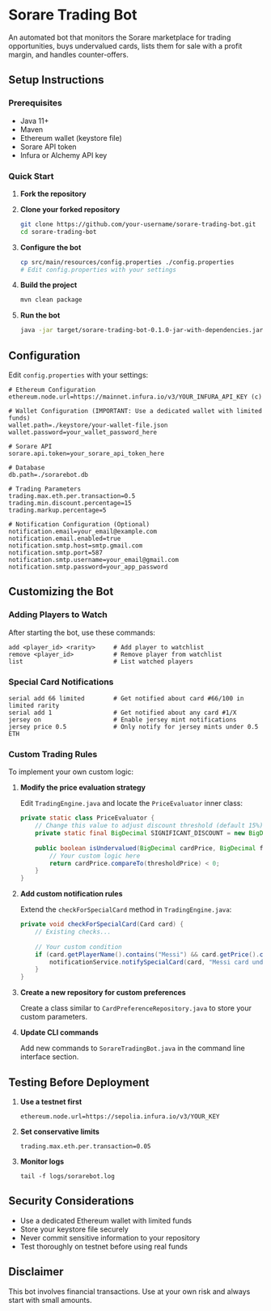 # Sorare Trading Bot

An automated bot that monitors the Sorare marketplace for trading opportunities, buys undervalued cards, lists them for sale with a profit margin, and handles counter-offers.

## Setup Instructions

### Prerequisites
- Java 11+
- Maven
- Ethereum wallet (keystore file)
- Sorare API token
- Infura or Alchemy API key

### Quick Start

1. **Fork the repository**

2. **Clone your forked repository**
   ```bash
   git clone https://github.com/your-username/sorare-trading-bot.git
   cd sorare-trading-bot
   ```

3. **Configure the bot**
   ```bash
   cp src/main/resources/config.properties ./config.properties
   # Edit config.properties with your settings
   ```

4. **Build the project**
   ```bash
   mvn clean package
   ```

5. **Run the bot**
   ```bash
   java -jar target/sorare-trading-bot-0.1.0-jar-with-dependencies.jar
   ```

## Configuration

Edit `config.properties` with your settings:

```properties
# Ethereum Configuration
ethereum.node.url=https://mainnet.infura.io/v3/YOUR_INFURA_API_KEY (c)

# Wallet Configuration (IMPORTANT: Use a dedicated wallet with limited funds)
wallet.path=./keystore/your-wallet-file.json
wallet.password=your_wallet_password_here

# Sorare API
sorare.api.token=your_sorare_api_token_here

# Database
db.path=./sorarebot.db

# Trading Parameters
trading.max.eth.per.transaction=0.5
trading.min.discount.percentage=15
trading.markup.percentage=5

# Notification Configuration (Optional)
notification.email=your_email@example.com
notification.email.enabled=true
notification.smtp.host=smtp.gmail.com
notification.smtp.port=587
notification.smtp.username=your_email@gmail.com
notification.smtp.password=your_app_password
```

## Customizing the Bot

### Adding Players to Watch

After starting the bot, use these commands:
```
add <player_id> <rarity>     # Add player to watchlist
remove <player_id>           # Remove player from watchlist
list                         # List watched players
```

### Special Card Notifications

```
serial add 66 limited        # Get notified about card #66/100 in limited rarity
serial add 1                 # Get notified about any card #1/X
jersey on                    # Enable jersey mint notifications
jersey price 0.5             # Only notify for jersey mints under 0.5 ETH
```

### Custom Trading Rules

To implement your own custom logic:

1. **Modify the price evaluation strategy**
   
   Edit `TradingEngine.java` and locate the `PriceEvaluator` inner class:
   ```java
   private static class PriceEvaluator {
       // Change this value to adjust discount threshold (default 15%)
       private static final BigDecimal SIGNIFICANT_DISCOUNT = new BigDecimal("0.85");
       
       public boolean isUndervalued(BigDecimal cardPrice, BigDecimal floorPrice) {
           // Your custom logic here
           return cardPrice.compareTo(thresholdPrice) < 0;
       }
   }
   ```

2. **Add custom notification rules**
   
   Extend the `checkForSpecialCard` method in `TradingEngine.java`:
   ```java
   private void checkForSpecialCard(Card card) {
       // Existing checks...
       
       // Your custom condition
       if (card.getPlayerName().contains("Messi") && card.getPrice().compareTo(BigDecimal.valueOf(1.0)) < 0) {
           notificationService.notifySpecialCard(card, "Messi card under 1 ETH!");
       }
   }
   ```

3. **Create a new repository for custom preferences**
   
   Create a class similar to `CardPreferenceRepository.java` to store your custom parameters.

4. **Update CLI commands**
   
   Add new commands to `SorareTradingBot.java` in the command line interface section.

## Testing Before Deployment

1. **Use a testnet first**
   ```properties
   ethereum.node.url=https://sepolia.infura.io/v3/YOUR_KEY
   ```

2. **Set conservative limits**
   ```properties
   trading.max.eth.per.transaction=0.05
   ```

3. **Monitor logs**
   ```
   tail -f logs/sorarebot.log
   ```

## Security Considerations

- Use a dedicated Ethereum wallet with limited funds
- Store your keystore file securely
- Never commit sensitive information to your repository
- Test thoroughly on testnet before using real funds

## Disclaimer

This bot involves financial transactions. Use at your own risk and always start with small amounts.